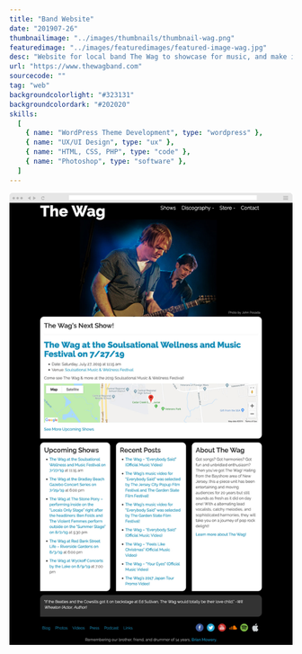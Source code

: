 ```yaml
---
title: "Band Website"
date: "201907-26"
thumbnailimage: "../images/thumbnails/thumbnail-wag.png"
featuredimage: "../images/featuredimages/featured-image-wag.jpg"
desc: "Website for local band The Wag to showcase for music, and make it easy to for people find where they are playing next. The site has a good deal of content, so I decided the best course of action would be to split the navigation into two parts. Those parts of the site I considered most essential (upcoming show information, music, store and contact info) went to the top navigation, and the less frequently updated content went to the site footer. The home page has the band’s next show as the most prominent element. For the site’s look, I wanted to feature photos of the band as much as possible. I used large-sized images of the band as header images on the site, so viewers always get a sense of the energy and fun of the band. I used Photoshop to create the site design. Once the band had approved my mockups, I used the Bootstrap framework to speed up front end development, and take care of the heavy lifting of responsive design. I then programmed the front end design into a custom WordPress theme."
url: "https://www.thewagband.com"
sourcecode: ""
tag: "web"
backgroundcolorlight: "#323131"
backgroundcolordark: "#202020"
skills:
  [
    { name: "WordPress Theme Development", type: "wordpress" },
    { name: "UX/UI Design", type: "ux" },
    { name: "HTML, CSS, PHP", type: "code" },
    { name: "Photoshop", type: "software" },
  ]
---
```


![alt text](../images/screenshots/wag-home.jpg "The Wag")
